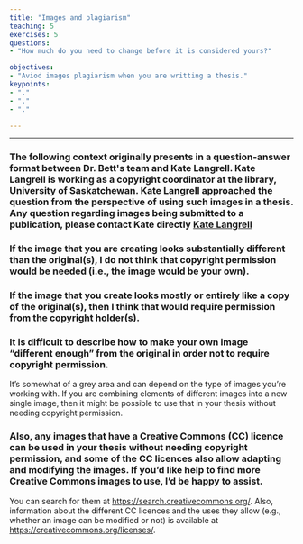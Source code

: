 ```yaml
---
title: "Images and plagiarism"
teaching: 5
exercises: 5
questions:
- "How much do you need to change before it is considered yours?"

objectives:
- "Aviod images plagiarism when you are writting a thesis."
keypoints:
- "."
- "."
- "."

---
```


---

### The following context originally presents in a question-answer format between Dr. Bett's team and Kate Langrell. Kate Langrell is working as a copyright coordinator at the library, University of Saskatchewan. Kate Langrell  approached the question from the perspective of using such images in a thesis. Any question regarding images being submitted to a publication, please contact Kate directly [Kate Langrell](https://library.usask.ca/copyright/about-us/kate-langrell.php)

### If the image that you are creating looks substantially different than the original(s), I do not think that copyright permission would be needed (i.e., the image would be your own). 

### If the image that you create looks mostly or entirely like a copy of the original(s), then I think that would require permission from the copyright holder(s).

### It is difficult to describe how to make your own image “different enough” from the original in order not to require copyright permission. 
It’s somewhat of a grey area and can depend on the type of images you’re working with. If you are combining elements of different images into a new single image, then it might be possible to use that in your thesis without needing copyright permission. 

### Also, any images that have a Creative Commons (CC) licence can be used in your thesis without needing copyright permission, and some of the CC licences also allow adapting and modifying the images. If you’d like help to find more Creative Commons images to use, I’d be happy to assist.
You can search for them at https://search.creativecommons.org/. Also, information about the different CC licences and the uses they allow (e.g., whether an image can be modified or not) is available at https://creativecommons.org/licenses/.
